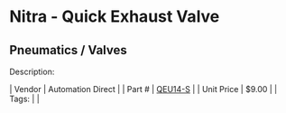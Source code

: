 # Nitra - Quick Exhaust Valve
## Pneumatics / Valves
Description: 	 

| Vendor | Automation Direct | 
| Part # | [QEU14-S](https://www.automationdirect.com) | 
| Unit Price | $9.00 | 
| Tags: |  | 
